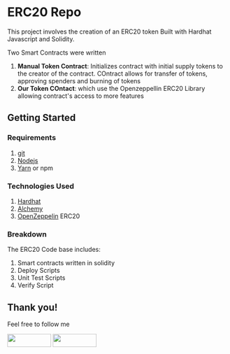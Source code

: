 # ERC20 Repo

 This project involves the creation of an ERC20 token Built with Hardhat Javascript and Solidity.

Two Smart Contracts were written 
1. **Manual Token Contract**: Initializes contract with initial supply tokens to the creator of the contract. COntract allows for transfer of tokens, approving spenders and burning of tokens
2. **Our Token COntact**: which use the Openzeppellin ERC20 Library allowing contract's access to more features


## Getting Started

### Requirements

1. [git](https://git-scm.com/book/en/v2/Getting-Started-Installing-Git)
2. [Nodejs](https://nodejs.org/en/)
3. [Yarn](https://yarnpkg.com/getting-started/install) or npm

### Technologies Used

1. [Hardhat](https://hardhat.org/)
2. [Alchemy](https://alchemy.com)
3. [OpenZeppelin](https://docs.openzeppelin.com/contracts/2.x/api/token/erc20) ERC20


### Breakdown

The ERC20 Code base includes:
1. Smart contracts written in solidity
2. Deploy Scripts
3. Unit Test Scripts
4. Verify Script


## Thank you!
Feel free to follow me

<a href="https://twitter.com/Av3lous"><img src="https://user-images.githubusercontent.com/86206128/182034124-9de8fc5b-0f4a-48b6-9a37-c2e2a0c9f8e8.svg" width="100" height="30"></a> <a href="https://www.linkedin.com/in/avelous"><img src="https://user-images.githubusercontent.com/86206128/182034127-826b3d79-4904-41e0-8897-e418973be00c.svg" width="100" height="30"></a>